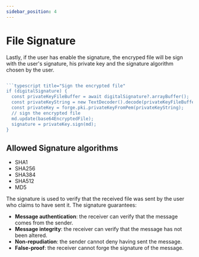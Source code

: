 ```yaml
---
sidebar_position: 4
---
```


# File Signature

Lastly, if the user has enable the signature, the encryped file will be sign with the user's signature, his private key and the signature algorithm chosen by the user.

````typescript title="Signature"

```typescript title="Sign the encrypted file"
if (digitalSignature) {
  const privateKeyFileBuffer = await digitalSignature?.arrayBuffer();
  const privateKeyString = new TextDecoder().decode(privateKeyFileBuffer);
  const privateKey = forge.pki.privateKeyFromPem(privateKeyString);
  // sign the encrypted file
  md.update(base64EncryptedFile);
  signature = privateKey.sign(md);
}
````

## Allowed Signature algorithms

- SHA1
- SHA256
- SHA384
- SHA512
- MD5

The signature is used to verify that the received file was sent by the user who claims to have sent it.
The signature guarantees:

- **Message authentication**: the receiver can verify that the message comes from the sender.
- **Message integrity**: the receiver can verify that the message has not been altered.
- **Non-repudiation**: the sender cannot deny having sent the message.
- **False-proof**: the receiver cannot forge the signature of the message.
